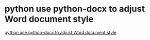 # python use python-docx to adjust Word document style
[python use python-docx to adjust Word document style](https://aiwithcloud.com/2022/09/19/python_use_python_docx_to_adjust_word_document_style/)